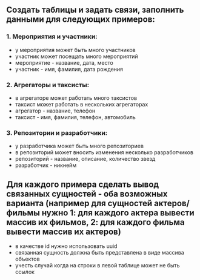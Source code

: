 ## Создать таблицы и задать связи, заполнить данными для следующих примеров:

### 1. Мероприятия и участники:
- у мероприятия может быть много участников
- участник может посещать много мероприятий
- мероприятие - название, дата, место
- участник - имя, фамилия, дата рождения

### 2. Агрегаторы и таксисты:
- в агрегаторе может работать много таксистов
- таксист может работать в нескольких агрегаторах
- агрегатор - название, телефон
- таксист - имя, фамилия, телефон, автомобиль

### 3. Репозитории и разработчики:
- у разработчика может быть много репозиториев
- в репозиторий может вносить изменения несколько разработчиков
- репозиторий - название, описание, количество звезд
- разработчик - никнейм

## Для каждого примера сделать вывод связанных сущностей - оба возможных варианта (например для сущностей актеров/фильмы нужно 1: для каждого актера вывести массив их фильмов, 2: для каждого фильма вывести массив их актеров)
- в качестве id нужно использовать uuid
- связанная сущность должна быть представлена в виде массива объектов
- учесть случай когда на строки в левой таблице может не быть ссылок
